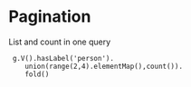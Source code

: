 # Pagination

List and count in one query

     g.V().hasLabel('person').
        union(range(2,4).elementMap(),count()).
        fold()  
